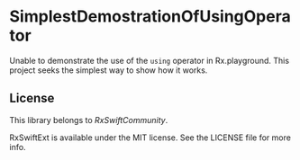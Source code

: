 
SimplestDemostrationOfUsingOperator
===================================

Unable to demonstrate the use of the `using` operator in Rx.playground. This project seeks the simplest way to show how it works. 

## License

This library belongs to _RxSwiftCommunity_.

RxSwiftExt is available under the MIT license. See the LICENSE file for more info.
